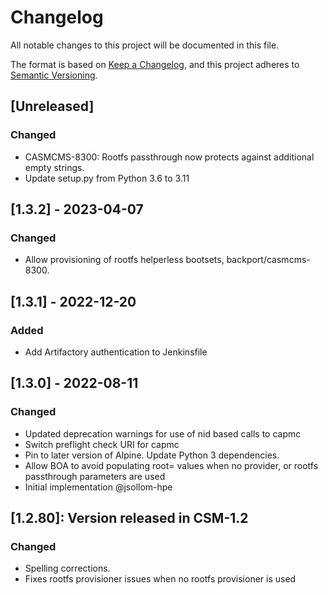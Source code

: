 # Changelog

All notable changes to this project will be documented in this file.

The format is based on [Keep a Changelog](https://keepachangelog.com/en/1.0.0/),
and this project adheres to [Semantic Versioning](https://semver.org/spec/v2.0.0.html).

## [Unreleased]
### Changed
- CASMCMS-8300: Rootfs passthrough now protects against additional empty strings.
- Update setup.py from Python 3.6 to 3.11

## [1.3.2] - 2023-04-07
### Changed
- Allow provisioning of rootfs helperless bootsets, backport/casmcms-8300.

## [1.3.1] - 2022-12-20
### Added
- Add Artifactory authentication to Jenkinsfile

## [1.3.0] - 2022-08-11
### Changed
- Updated deprecation warnings for use of nid based calls to capmc
- Switch preflight check URI for capmc
- Pin to later version of Alpine. Update Python 3 dependencies.
- Allow BOA to avoid populating root=<flag> values when no provider, or rootfs passthrough parameters are used
- Initial implementation @jsollom-hpe

## [1.2.80]: Version released in CSM-1.2
### Changed
- Spelling corrections.
- Fixes rootfs provisioner issues when no rootfs provisioner is used
